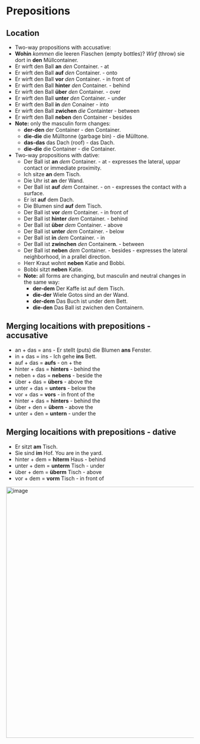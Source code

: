 # Prepositions

## Location
-  Two-way propositions with accusative:
  -  **Wohin** *kommen* die leeren Flaschen (empty bottles)? *Wirf* (throw) sie dort in **den** Müllcontainer.
  -  Er wirft den Ball **an** *den* Container. - at
  -  Er wirft den Ball **auf** *den* Container. - onto
  -  Er wirft den Ball **vor** *den* Container. - in front of
  -  Er wirft den Ball **hinter** *den* Container. - behind
  -  Er wirft den Ball **über** *den* Container. - over
  -  Er wirft den Ball **unter** *den* Container. - under
  -  Er wirft den Ball **in** *den* Conainer - into
  -  Er wirft den Ball **zwichen** *die* Containter - between
  -  Er wirft den Ball **neben** den Container - besides
  - **Note:** only the masculin form changes:
    - **der-den** der Container - den Container.
    - **die-die** die Mülltonne (garbage bin) - die Mülltone.
    - **das-das** das Dach (roof) - das Dach.
    - **die-die** die Container - die Container.
- Two-way propositions with dative:
  - Der Ball ist **an** *dem* Container. - at - expresses the lateral, uppar contact or immediate proximity.
  - Ich sitze **an** dem Tisch.
  - Die Uhr ist **an** der Wand.
  - Der Ball ist **auf** *dem* Container. - on - expresses the contact with a surface.
  - Er ist **auf** dem Dach.
  - Die Blumen sind **auf** dem Tisch.
  - Der Ball ist **vor** *dem* Container. - in front of
  - Der Ball ist **hinter** *dem* Container. - behind
  - Der Ball ist **über** *dem* Container. - above
  - Der Ball ist **unter** *dem* Container. - below
  - Der Ball ist **in** *dem* Container. - in
  - Der Ball ist **zwinchen** *den* Container**n**. - between
  - Der Ball ist **neben** *dem* Container. - besides - expresses the lateral neighborhood, in a prallel direction.
  - Herr Kraut wohnt **neben** Katie and Bobbi.
  - Bobbi sitzt **neben** Katie.
  - **Note:** all forms are changing, but masculin and neutral changes in the same way:
    - **der-dem** Der Kaffe ist auf dem Tisch.
    - **die-der** Wiele Gotos sind an der Wand.
    - **der-dem** Das Buch ist under dem Bett.
    - **die-den** Das Ball ist zwichen den Containern.

## Merging locaitions with prepositions - accusative
-  an + das = ans - Er stellt (puts) die Blumen **ans** Fenster.
-  in + das = ins - Ich gehe **ins** Bett.
-  auf + das = **aufs** - on + the
-  hinter + das = **hinters** - behind the
-  neben + das = **nebens** - beside the
-  über + das = **übers** - above the
-  unter + das = **unters** - below the
-  vor + das = **vors** - in front of the
-  hinter + das = **hinters** - behind the
-  über + den = **übern** - above the
-  unter + den = **untern** - under the


## Merging locaitions with prepositions - dative
- Er sitzt **am** Tisch.
- Sie sind **im** Hof. You are in the yard.
- hinter + dem = **hiterm** Haus - behind
- unter + dem = **unterm** Tisch - under
- über + dem = **überm** Tisch - above
- vor + dem = **vorm** Tisch - in front of

<img width="673" alt="image" src="https://github.com/petrasvestartas/german_language/assets/18013985/214af4c2-4b04-4c87-a5b2-905cfbf398e9">
